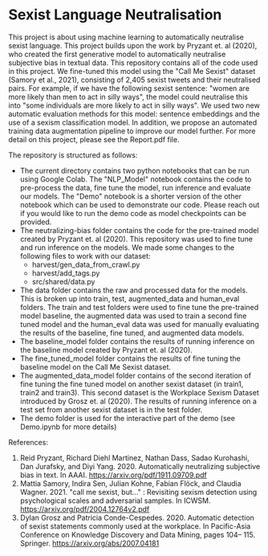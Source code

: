 # Sexist Language Neutralisation

This project is about using machine learning to automatically neutralise sexist language. This project builds upon the work by Pryzant et. al (2020), who created the first generative model to automatically neutralise subjective bias in textual data. This repository contains all of the code used in this project. We fine-tuned this model using the "Call Me Sexist" dataset (Samory et al., 2021), consisting of 2,405 sexist tweets and their neutralised pairs. For example, if we have the following sexist sentence: "women are more likely than men to act in silly ways", the model could neutralise this into "some individuals are more likely to act in silly ways". We used two new automatic evaluation methods for this model: sentence embeddings and the use of a sexism classification model. In addition, we propose an automated training data augmentation pipeline to improve our model further. For more detail on this project, please see the Report.pdf file. 

The repository is structured as follows:
- The current directory contains two python notebooks that can be run using Google Colab. The "NLP_Model" notebook contains the code to pre-process the data, fine tune the model, run inference and evaluate our models. The "Demo" notebook is a shorter version of the other notebook which can be used to demonstrate our code. Please reach out if you would like to run the demo code as model checkpoints can be provided. 
- The neutralizing-bias folder contains the code for the pre-trained model created by Pryzant et. al (2020). This repository was used to fine tune and run inference on the models. We made some changes to the following files to work with our dataset: 
    - harvest/gen_data_from_crawl.py 
    - harvest/add_tags.py 
    - src/shared/data.py
- The data folder contains the raw and processed data for the models. This is broken up into train, test, augmented_data and human_eval folders. The train and test folders were used to fine tune the pre-trained model baseline, the augmented data was used to train a second fine tuned model and the human_eval data was used for manually evaluating the results of the baseline, fine tuned, and augmented data models. 
- The baseline_model folder contains the results of running inference on the baseline model created by Pryzant et. al (2020). 
- The fine_tuned_model folder contains the results of fine tuning the baseline model on the Call Me Sexist dataset. 
- The augmented_data_model folder contains of the second iteration of fine tuning the fine tuned model on another sexist dataset (in train1, train2 and train3). This second dataset is the Workplace Sexism Dataset introduced by Grosz et. al (2020). The results of running inference on a test set from another sexist dataset is in the test folder. 
- The demo folder is used for the interactive part of the demo (see Demo.ipynb for more details)

References: 
1. Reid Pryzant, Richard Diehl Martinez, Nathan Dass, Sadao Kurohashi, Dan Jurafsky, and Diyi Yang. 2020. Automatically neutralizing subjective bias in text. In AAAI. https://arxiv.org/pdf/1911.09709.pdf
2. Mattia Samory, Indira Sen, Julian Kohne, Fabian Flöck, and Claudia Wagner. 2021. "call me sexist, but..." : Revisiting sexism detection using psychological scales and adversarial samples. In ICWSM. https://arxiv.org/pdf/2004.12764v2.pdf
3. Dylan Grosz and Patricia Conde-Cespedes. 2020. Automatic detection of sexist statements commonly used at the workplace. In Pacific-Asia Conference on Knowledge Discovery and Data Mining, pages 104– 115. Springer. https://arxiv.org/abs/2007.04181 
